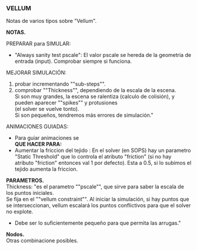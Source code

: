 ### VELLUM  

Notas de varios tipos sobre "Vellum".  

**NOTAS.**   

PREPARAR para SIMULAR:
- "Always sanity test pscale": El valor pscale se hereda de la geometria de entrada (input). Comprobar siempre si funciona.

MEJORAR SIMULACIÓN:   
  1) probar incrementando ""sub-steps"".   
  2) comprobar ""Thickness"", dependiendo de la escala de la escena.   
     Si son muy grandes, la escena se ralentiza (calculo de colisión), y pueden aparecer ""spikes"" y protusiones   
     (el solver se vuelve tonto).   
     Si son pequeños, tendremos más errores de simulación."   

ANIMACIONES GUIADAS:
- Para guiar animaciones se  
**QUE HACER PARA:**   
- Aumentar la friccion del tejido : En el solver (en SOPS) hay un parametro "Static Threshold" que lo controla el atributo "friction" (si no hay atributo "friction" entonces val 1 por defecto). Esta a 0.5, si lo subimos el tejido aumenta la friccion.   

**PARAMETROS.**   
Thickness: "es el parametro ""pscale"", que sirve para saber la escala de los puntos iniciales.   
Se fija en el ""vellum constraint"". Al iniciar la simulación, si hay puntos que se interseccionan, vellum escalará los puntos conflictivos para que el  solver no explote.
- Debe ser lo suficientemente pequeño para que permita las arrugas."

**Nodos.**   
Otras combinacione posibles.

